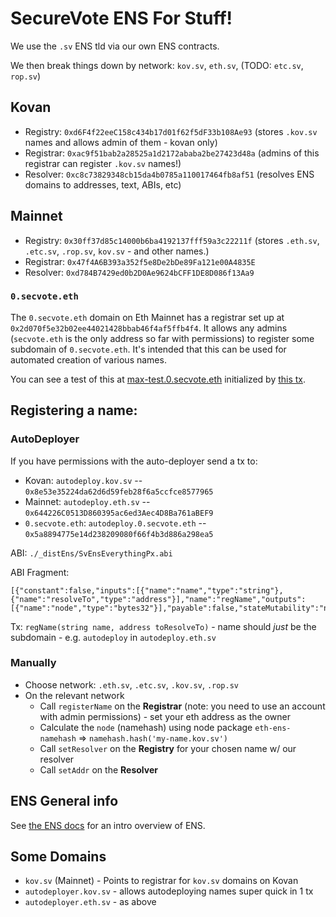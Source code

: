 # SecureVote ENS For Stuff!

We use the `.sv` ENS tld via our own ENS contracts.

We then break things down by network: `kov.sv`, `eth.sv`, (TODO: `etc.sv`, `rop.sv`)

## Kovan

* Registry: `0xd6F4f22eeC158c434b17d01f62f5dF33b108Ae93` (stores `.kov.sv` names and allows admin of them - kovan only)
* Registrar: `0xac9f51bab2a28525a1d2172ababa2be27423d48a` (admins of this registrar can register `.kov.sv` names!)
* Resolver: `0xc8c73829348cb15da4b0785a110017464fb8af51` (resolves ENS domains to addresses, text, ABIs, etc)

## Mainnet

* Registry: `0x30ff37d85c14000b6ba4192137fff59a3c22211f` (stores `.eth.sv`, `.etc.sv`, `.rop.sv`, `kov.sv` - and other names.)
* Registrar: `0x47f4A6B393a352f5e8De2bDe89Fa121e00A4835E`
* Resolver: `0xd784B7429ed0b2D0Ae9624bCFF1DE8D086f13Aa9`

### `0.secvote.eth`

The `0.secvote.eth` domain on Eth Mainnet has a registrar set up at `0x2d070f5e32b02ee44021428bbab46f4af5ffb4f4`. It allows any admins (`secvote.eth` is the only address so far with permissions) to register some subdomain of `0.secvote.eth`. It's intended that this can be used for automated creation of various names.

You can see a test of this at [max-test.0.secvote.eth](https://etherscan.io/enslookup?q=max-test.0.secvote.eth) initialized by [this tx](https://etherscan.io/tx/0x0a9b74340c59a87f874f074dfd398f5d03ff3bc3d2cf691fb44f542f9f022546).

## Registering a name:

### AutoDeployer

If you have permissions with the auto-deployer send a tx to:

* Kovan: `autodeploy.kov.sv` -- `0x8e53e35224da62d6d59feb28f6a5ccfce8577965`
* Mainnet: `autodeploy.eth.sv` -- `0x644226C0513D860395ac6ed3Aec4D8Ba761aBEF9`
* `0.secvote.eth`: `autodeploy.0.secvote.eth` -- `0x5a8894775e14d238209080f66f4b3d886a298ea5`

ABI: `./_distEns/SvEnsEverythingPx.abi`

ABI Fragment:

```
[{"constant":false,"inputs":[{"name":"name","type":"string"},{"name":"resolveTo","type":"address"}],"name":"regName","outputs":[{"name":"node","type":"bytes32"}],"payable":false,"stateMutability":"nonpayable","type":"function"}]
```

Tx: `regName(string name, address toResolveTo)` - name should _just_ be the subdomain - e.g. `autodeploy` in `autodeploy.eth.sv`

### Manually

* Choose network: `.eth.sv`, `.etc.sv`, `.kov.sv`, `.rop.sv`
* On the relevant network
  * Call `registerName` on the **Registrar** (note: you need to use an account with admin permissions) - set your eth address as the owner
  * Calculate the `node` (namehash) using node package `eth-ens-namehash` => `namehash.hash('my-name.kov.sv')`
  * Call `setResolver` on the **Registry** for your chosen name w/ our resolver
  * Call `setAddr` on the **Resolver**

## ENS General info

See [the ENS docs](https://docs.ens.domains/en/latest/introduction.html) for an intro overview of ENS.

## Some Domains

* `kov.sv` (Mainnet) - Points to registrar for `kov.sv` domains on Kovan
* `autodeployer.kov.sv` - allows autodeploying names super quick in 1 tx
* `autodeployer.eth.sv` - as above
